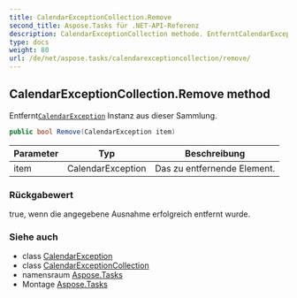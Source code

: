 ```yaml
---
title: CalendarExceptionCollection.Remove
second_title: Aspose.Tasks für .NET-API-Referenz
description: CalendarExceptionCollection methode. EntferntCalendarException Instanz aus dieser Sammlung.
type: docs
weight: 80
url: /de/net/aspose.tasks/calendarexceptioncollection/remove/
---
```

## CalendarExceptionCollection.Remove method

Entfernt[`CalendarException`](../../calendarexception/) Instanz aus dieser Sammlung.

```csharp
public bool Remove(CalendarException item)
```

| Parameter | Typ | Beschreibung |
| --- | --- | --- |
| item | CalendarException | Das zu entfernende Element. |

### Rückgabewert

true, wenn die angegebene Ausnahme erfolgreich entfernt wurde.

### Siehe auch

* class [CalendarException](../../calendarexception/)
* class [CalendarExceptionCollection](../)
* namensraum [Aspose.Tasks](../../calendarexceptioncollection/)
* Montage [Aspose.Tasks](../../../)


